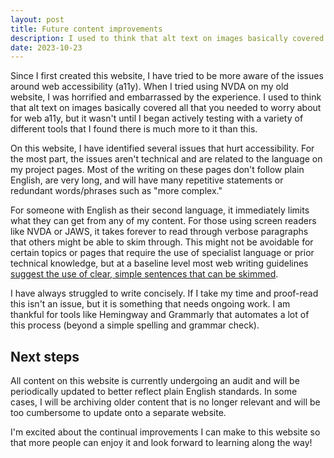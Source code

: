 ```yaml
---
layout: post
title: Future content improvements
description: I used to think that alt text on images basically covered all that you needed to worry about for web a11y, but it wasn't until I began actively testing with a variety of different tools that I found there is much more to it than this.
date: 2023-10-23
---
```


Since I first created this website, I have tried to be more aware of the issues around web accessibility (a11y). When I tried using NVDA on my old website, I was horrified and embarrassed by the experience. I used to think that alt text on images basically covered all that you needed to worry about for web a11y, but it wasn't until I began actively testing with a variety of different tools that I found there is much more to it than this.

<!--more-->

On this website, I have identified several issues that hurt accessibility. For the most part, the issues aren't technical and are related to the language on my project pages. Most of the writing on these pages don't follow plain English, are very long, and will have many repetitive statements or redundant words/phrases such as "more complex." 

For someone with English as their second language, it immediately limits what they can get from any of my content. For those using screen readers like NVDA or JAWS, it takes forever to read through verbose paragraphs that others might be able to skim through. This might not be avoidable for certain topics or pages that require the use of specialist language or prior technical knowledge, but at a baseline level most web writing guidelines [suggest the use of clear, simple sentences that can be skimmed](https://www.seattleu.edu/web/content/writing/).

I have always struggled to write concisely. If I take my time and proof-read this isn't an issue, but it is something that needs ongoing work. I am thankful for tools like Hemingway and Grammarly that automates a lot of this process (beyond a simple spelling and grammar check).

## Next steps

All content on this website is currently undergoing an audit and will be periodically updated to better reflect plain English standards. In some cases, I will be archiving older content that is no longer relevant and will be too cumbersome to update onto a separate website. 

I'm excited about the continual improvements I can make to this website so that more people can enjoy it and look forward to learning along the way!